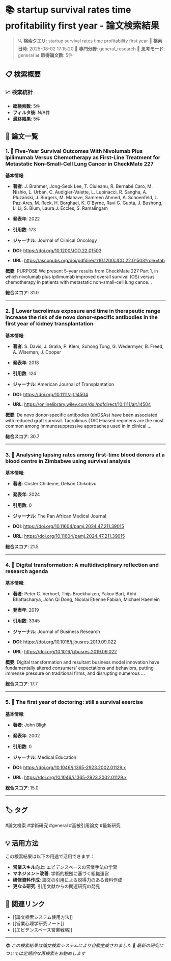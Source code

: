 # 📚 startup survival rates time profitability first year - 論文検索結果

> 🔍 **検索クエリ**: startup survival rates time profitability first year
> 📅 **検索日時**: 2025-08-02 17:15:20
> 🎯 **専門分野**: general_research
> 🧠 **思考モード**: general
> 📊 **取得論文数**: 5件

## 📋 検索概要

### 📈 検索統計
- **総検索数**: 5件
- **フィルタ後**: N/A件
- **最終結果**: 5件

## 📄 論文一覧

### 1. 📄 Five-Year Survival Outcomes With Nivolumab Plus Ipilimumab Versus Chemotherapy as First-Line Treatment for Metastatic Non–Small-Cell Lung Cancer in CheckMate 227

**基本情報**:
- **著者**: J. Brahmer, Jong-Seok Lee, T. Ciuleanu, R. Bernabé Caro, M. Nishio, L. Urban, C. Audigier-Valette, L. Lupinacci, R. Sangha, A. Płużański, J. Burgers, M. Mahave, Samreen Ahmed, A. Schoenfeld, L. Paz-Ares, M. Reck, H. Borghaei, K. O'Byrne, Ravi G. Gupta, J. Bushong, Li Li, S. Blum, Laura J. Eccles, S. Ramalingam
- **発表年**: 2022
- **引用数**: 173
- **ジャーナル**: Journal of Clinical Oncology

- **DOI**: https://doi.org/10.1200/JCO.22.01503
- **URL**: https://ascopubs.org/doi/pdfdirect/10.1200/JCO.22.01503?role=tab

**概要**: PURPOSE We present 5-year results from CheckMate 227 Part 1, in which nivolumab plus ipilimumab improved overall survival (OS) versus chemotherapy in patients with metastatic non–small-cell lung cance...

**総合スコア**: 31.0

---

### 2. 📄 Lower tacrolimus exposure and time in therapeutic range increase the risk of de novo donor‐specific antibodies in the first year of kidney transplantation

**基本情報**:
- **著者**: S. Davis, J. Gralla, P. Klem, Suhong Tong, G. Wedermyer, B. Freed, A. Wiseman, J. Cooper
- **発表年**: 2018
- **引用数**: 124
- **ジャーナル**: American Journal of Transplantation

- **DOI**: https://doi.org/10.1111/ajt.14504
- **URL**: https://onlinelibrary.wiley.com/doi/pdfdirect/10.1111/ajt.14504

**概要**: De novo donor‐specific antibodies (dnDSAs) have been associated with reduced graft survival. Tacrolimus (TAC)–based regimens are the most common among immunosuppressive approaches used in in clinical ...

**総合スコア**: 30.7

---

### 3. 📄 Analysing lapsing rates among first-time blood donors at a blood centre in Zimbabwe using survival analysis

**基本情報**:
- **著者**: Coster Chideme, Delson Chikobvu
- **発表年**: 2024
- **引用数**: 0
- **ジャーナル**: The Pan African Medical Journal

- **DOI**: https://doi.org/10.11604/pamj.2024.47.211.39015
- **URL**: https://doi.org/10.11604/pamj.2024.47.211.39015

**総合スコア**: 21.5

---

### 4. 📄 Digital transformation: A multidisciplinary reflection and research agenda

**基本情報**:
- **著者**: Peter C. Verhoef, Thijs Broekhuizen, Yakov Bart, Abhi Bhattacharya, John Qi Dong, Nicolai Etienne Fabian, Michael Haenlein
- **発表年**: 2019
- **引用数**: 3345
- **ジャーナル**: Journal of Business Research

- **DOI**: https://doi.org/10.1016/j.jbusres.2019.09.022
- **URL**: https://doi.org/10.1016/j.jbusres.2019.09.022

**概要**: Digital transformation and resultant business model innovation have fundamentally altered consumers' expectations and behaviors, putting immense pressure on traditional firms, and disrupting numerous ...

**総合スコア**: 17.7

---

### 5. 📄 The first year of doctoring: still a survival exercise

**基本情報**:
- **著者**: John Bligh
- **発表年**: 2002
- **引用数**: 0
- **ジャーナル**: Medical Education

- **DOI**: https://doi.org/10.1046/j.1365-2923.2002.01129.x
- **URL**: https://doi.org/10.1046/j.1365-2923.2002.01129.x

**総合スコア**: 15.0

---


## 🏷️ タグ

#論文検索 #学術研究 #general #高被引用論文 #最新研究

## 💡 活用方法

この検索結果は以下の用途で活用できます：

- **営業スキル向上**: エビデンスベースの営業手法の学習
- **マネジメント改善**: 学術的根拠に基づく組織運営
- **研修資料作成**: 論文の引用による説得力のある資料作成
- **更なる研究**: 引用文献からの関連研究の発見

## 🔗 関連リンク

- [[論文検索システム使用方法]]
- [[営業心理学研究ノート]]
- [[エビデンスベース営業戦略]]

---

*📚 この検索結果は論文検索システムにより自動生成されました*
*🔄 最新の研究については定期的な再検索をお勧めします*
